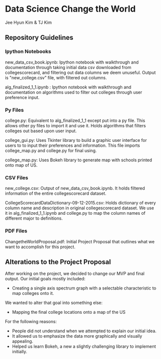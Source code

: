 # Data Science Change the World

Jee Hyun Kim & TJ Kim

## Repository Guidelines

### Ipython Notebooks

new_data_csv_book.ipynb: Ipython notebook with walkthrough and documentation through taking initial data csv downloaded from collegescorecard, and filtering out data columns we deem unuseful. Output is "new_college.csv" file, with filtered out columns.

alg_finalized_1_1.ipynb : Ipython notebook with walkthrough and documentation on algorithms used to filter out colleges through user preference input.

### Py Files

college.py: Equivalent to alg_finalized_1_1 except put into a py file. This allows other py files to import it and use it. Holds algorithms that filters colleges out based upon user input.

college_gui.py: Uses Tkinter library to build a graphic user interface for users to to input their preferences and information. This file imports college_map.py and college.py for final using.

college_map.py: Uses Bokeh library to generate map with schools printed onto map of US.

### CSV Files
new_college.csv: Output of new_data_csv_book.ipynb. It holds filtered information of the entire collegescorecard dataset.

CollegeScorecardDataDictionary-09-12-2015.csv: Holds dictionary of every column name and description in original collegescorecard dataset. We use it in alg_finalized_1_1.ipynb and college.py to map the column names of different major to definitions.

### PDF Files

ChangetheWorldProposal.pdf: Initial Project Proposal that outlines what we want to accomplish for this project.


## Alterations to the Project Proposal

After working on the project, we decided to change our MVP and final output. Our initial goals mostly included:

- Creating a single axis spectrum graph with a selectable characteristic to map colleges onto it.

We wanted to alter that goal into something else:

- Mapping the final college locations onto a map of the US

For the following reasons:

- People did not understand when we attempted to explain our initial idea.
- It allowed us to emphasize the data more graphically and visually appealing.
- Helped us learn Bokeh, a new a slightly challenging library to implement initially.